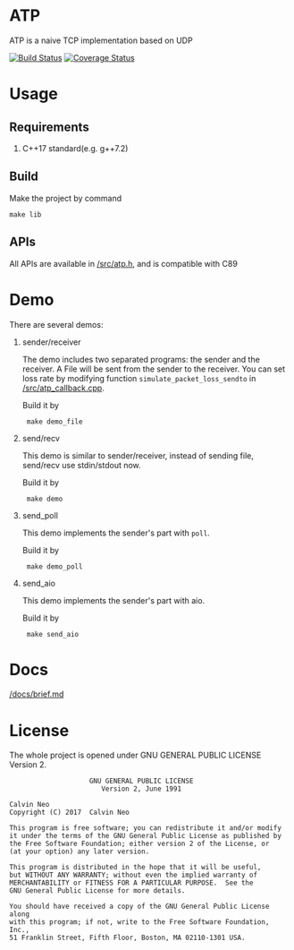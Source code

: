 # ATP

ATP is a naive TCP implementation based on UDP

[![Build Status](https://travis-ci.org/CalvinNeo/ATP.svg?branch=master)](https://travis-ci.org/CalvinNeo/ATP)  [![Coverage Status](https://coveralls.io/repos/github/CalvinNeo/ATP/badge.svg?branch=master)](https://coveralls.io/github/CalvinNeo/ATP?branch=master)

# Usage
## Requirements
1. C++17 standard(e.g. g++7.2)

## Build
Make the project by command

    make lib

## APIs
All APIs are available in [/src/atp.h](/src/atp.h), and is compatible with C89


# Demo
There are several demos:

1. sender/receiver

    The demo includes two separated programs: the sender and the receiver. A File will be sent from the sender to the receiver.
    You can set loss rate by modifying function `simulate_packet_loss_sendto` in [/src/atp_callback.cpp](/src/atp_callback.cpp).

    Build it by

        make demo_file

2. send/recv

    This demo is similar to sender/receiver, instead of sending file, send/recv use stdin/stdout now.

    Build it by

        make demo

3. send_poll

    This demo implements the sender's part with `poll`.

    Build it by

        make demo_poll

4. send_aio

    This demo implements the sender's part with aio.

    Build it by
    
        make send_aio


# Docs
[/docs/brief.md](/docs/brief.md)

# License
The whole project is opened under GNU GENERAL PUBLIC LICENSE Version 2.

                        GNU GENERAL PUBLIC LICENSE
                           Version 2, June 1991

    Calvin Neo
    Copyright (C) 2017  Calvin Neo

    This program is free software; you can redistribute it and/or modify
    it under the terms of the GNU General Public License as published by
    the Free Software Foundation; either version 2 of the License, or
    (at your option) any later version.

    This program is distributed in the hope that it will be useful,
    but WITHOUT ANY WARRANTY; without even the implied warranty of
    MERCHANTABILITY or FITNESS FOR A PARTICULAR PURPOSE.  See the
    GNU General Public License for more details.

    You should have received a copy of the GNU General Public License along
    with this program; if not, write to the Free Software Foundation, Inc.,
    51 Franklin Street, Fifth Floor, Boston, MA 02110-1301 USA.


